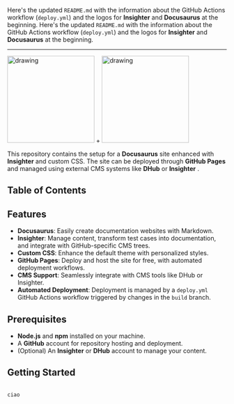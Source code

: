 Here's the updated `README.md` with the information about the GitHub Actions workflow (`deploy.yml`) and the logos for **Insighter** and **Docusaurus** at the beginning.
Here's the updated `README.md` with the information about the GitHub Actions workflow (`deploy.yml`) and the logos for **Insighter** and **Docusaurus** at the beginning.

***

<img width="200" alt="drawing" src="https://insightest.app/logo-white.png" /> + <img width="200" alt="drawing" src="https://docusaurus.io/img/docusaurus.svg" />

This repository contains the setup for a **Docusaurus** site enhanced with **Insighter** and custom CSS. The site can be deployed through **GitHub Pages** and managed using external CMS systems like **DHub** or **Insighter** .

## Table of Contents

## Features

* **Docusaurus**: Easily create documentation websites with Markdown.
* **Insighter**: Manage content, transform test cases into documentation, and integrate with GitHub-specific CMS trees.
* **Custom CSS**: Enhance the default theme with personalized styles.
* **GitHub Pages**: Deploy and host the site for free, with automated deployment workflows.
* **CMS Support**: Seamlessly integrate with CMS tools like DHub or Insighter.
* **Automated Deployment**: Deployment is managed by a `deploy.yml` GitHub Actions workflow triggered by changes in the `build` branch.

## Prerequisites

* **Node.js** and **npm** installed on your machine.
* A **GitHub** account for repository hosting and deployment.
* (Optional) An **Insighter** or **DHub** account to manage your content.

## Getting Started

```css

ciao

```